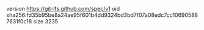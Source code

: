 version https://git-lfs.github.com/spec/v1
oid sha256:fd35b95be8a24ae95f601b4dd9324bd3bd7f07a08edc7cc106905887631f0c18
size 3235
